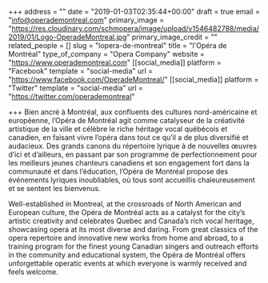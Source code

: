 +++
address = ""
date = "2019-01-03T02:35:44+00:00"
draft = true
email = "info@operademontreal.com"
primary_image = "https://res.cloudinary.com/schmopera/image/upload/v1546482788/media/2019/01/Logo-OperadeMontreal.jpg"
primary_image_credit = ""
related_people = []
slug = "lopera-de-montreal"
title = "l'Opéra de Montréal"
type_of_company = "Opera Company"
website = "https://www.operademontreal.com"
[[social_media]]
platform = "Facebook"
template = "social-media"
url = "https://www.facebook.com/OperadeMontreal/"
[[social_media]]
platform = "Twitter"
template = "social-media"
url = "https://twitter.com/operademontreal"

+++
Bien ancré à Montréal, aux confluents des cultures nord-américaine et européenne, l’Opéra de Montréal agit comme catalyseur de la créativité artistique de la ville et célèbre le riche héritage vocal québécois et canadien, en faisant vivre l’opéra dans tout ce qu’il a de plus diversifié et audacieux. Des grands canons du répertoire lyrique à de nouvelles œuvres d’ici et d’ailleurs, en passant par son programme de perfectionnement pour les meilleurs jeunes chanteurs canadiens et son engagement fort dans la communauté et dans l’éducation, l’Opéra de Montréal propose des événements lyriques inoubliables, où tous sont accueillis chaleureusement et se sentent les bienvenus.

Well-established in Montreal, at the crossroads of North American and European culture, the Opéra de Montréal acts as a catalyst for the city’s artistic creativity and celebrates Quebec and Canada’s rich vocal heritage, showcasing opera at its most diverse and daring. From great classics of the opera repertoire and innovative new works from home and abroad, to a training program for the finest young Canadian singers and outreach efforts in the community and educational system, the Opéra de Montréal offers unforgettable operatic events at which everyone is warmly received and feels welcome.
